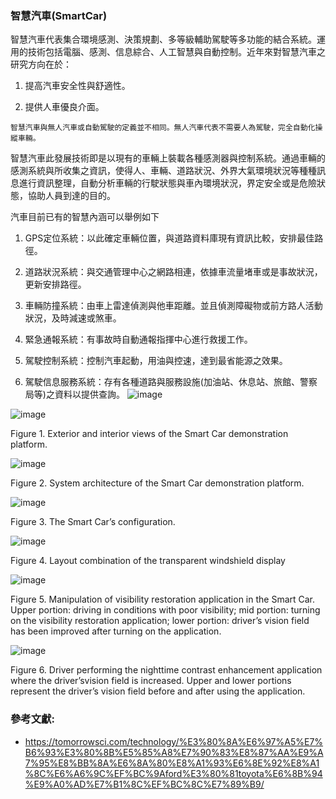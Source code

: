 ### 智慧汽車(SmartCar)

智慧汽車代表集合環境感測、決策規劃、多等級輔助駕駛等多功能的結合系統。運用的技術包括電腦、感測、信息綜合、人工智慧與自動控制。近年來對智慧汽車之研究方向在於：

1. 提高汽車安全性與舒適性。

2. 提供人車優良介面。


``智慧汽車與無人汽車或自動駕駛的定義並不相同。無人汽車代表不需要人為駕駛，完全自動化操縱車輛。``

智慧汽車此發展技術即是以現有的車輛上裝載各種感測器與控制系統。通過車輛的感測系統與所收集之資訊，使得人、車輛、道路狀況、外界大氣環境狀況等種種訊息進行資訊整理，自動分析車輛的行駛狀態與車內環境狀況，界定安全或是危險狀態，協助人員到達的目的。

汽車目前已有的智慧內涵可以舉例如下

1. GPS定位系統：以此確定車輛位置，與道路資料庫現有資訊比較，安排最佳路徑。

2. 道路狀況系統：與交通管理中心之網路相連，依據車流量堵車或是事故狀況，更新安排路徑。

3. 車輛防撞系統：由車上雷達偵測與他車距離。並且偵測障礙物或前方路人活動狀況，及時減速或煞車。

4. 緊急通報系統：有事故時自動通報指揮中心進行救援工作。

5. 駕駛控制系統：控制汽車起動，用油與控速，達到最省能源之效果。

6. 駕駛信息服務系統：存有各種道路與服務設施(加油站、休息站、旅館、警察局等)之資料以提供查詢。
![image](https://techbyeast.com/wp-content/uploads/2021/05/Graph-by-Nikkei-696x608.jpg)

![image](https://github.com/smartCarLab/smartCar/blob/master/image/image1.png?raw=true)

Figure 1. Exterior and interior views of the Smart Car demonstration platform.

![image](https://github.com/smartCarLab/smartCar/blob/master/image/image2.png?raw=true)

Figure 2. System architecture of the Smart Car demonstration platform.

![image](https://github.com/smartCarLab/smartCar/blob/master/image/image3.png?raw=true)

Figure 3. The Smart Car’s configuration.

![image](https://github.com/smartCarLab/smartCar/blob/master/image/image4.png?raw=true)

Figure 4. Layout combination of the transparent windshield display

![image](https://github.com/smartCarLab/smartCar/blob/master/image/image5.png?raw=true)

Figure 5. Manipulation of visibility restoration application in the Smart Car. Upper portion:
driving in conditions with poor visibility; mid portion: turning on the visibility restoration application;
lower portion: driver’s vision field has been improved after turning on the application.

![image](https://github.com/smartCarLab/smartCar/blob/master/image/image6.png?raw=true)

Figure 6. Driver performing the nighttime contrast enhancement application where the
driver’svision field is increased. Upper and lower portions represent the driver’s vision field
before and after using the application.

### 參考文獻:
* https://tomorrowsci.com/technology/%E3%80%8A%E6%97%A5%E7%B6%93%E3%80%8B%E5%85%A8%E7%90%83%E8%87%AA%E9%A7%95%E8%BB%8A%E6%8A%80%E8%A1%93%E6%8E%92%E8%A1%8C%E6%A6%9C%EF%BC%9Aford%E3%80%81toyota%E6%8B%94%E9%A0%AD%E7%B1%8C%EF%BC%8C%E7%89%B9/